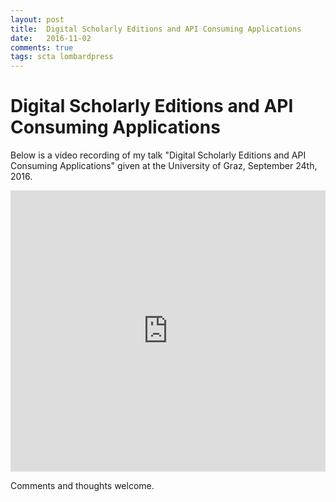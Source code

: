 ```yaml
---
layout: post
title:  Digital Scholarly Editions and API Consuming Applications
date:   2016-11-02
comments: true
tags: scta lombardpress
---
```


# Digital Scholarly Editions and API Consuming Applications

Below is a video recording of my talk "Digital Scholarly Editions and API Consuming Applications" given at the University of Graz, September 24th, 2016.

<iframe width="100%" height="450" src="https://www.youtube.com/embed/cI99Q_929Dg" frameborder="0" allowfullscreen></iframe>

Comments and thoughts welcome.
